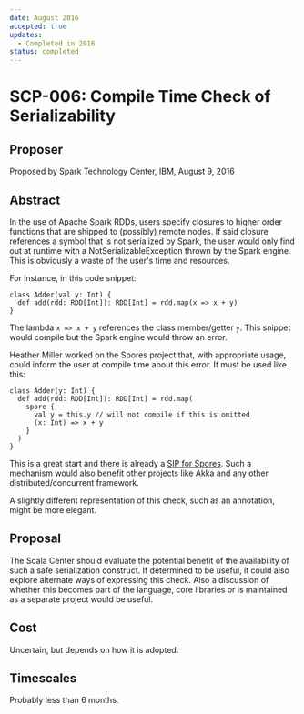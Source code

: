```yaml
---
date: August 2016
accepted: true
updates:
  - Completed in 2016
status: completed
---
```


# SCP-006: Compile Time Check of Serializability

## Proposer

Proposed by Spark Technology Center, IBM, August 9, 2016

## Abstract

In the use of Apache Spark RDDs, users specify closures to higher order
functions that are shipped to (possibly) remote nodes. If said closure
references a symbol that is not serialized by Spark, the user would only
find out at runtime with a NotSerializableException thrown by the Spark engine.
This is obviously a waste of the user's time and resources.

For instance, in this code snippet:
```
class Adder(val y: Int) {
  def add(rdd: RDD[Int]): RDD[Int] = rdd.map(x => x + y)
}
```
The lambda `x => x + y` references the class member/getter `y`. This snippet
would compile but the Spark engine would throw an error.

Heather Miller worked on the Spores project that, with appropriate usage, could
inform the user at compile time about this error. It must be used like this:
```
class Adder(y: Int) {
  def add(rdd: RDD[Int]): RDD[Int] = rdd.map(
    spore {
      val y = this.y // will not compile if this is omitted
      (x: Int) => x + y
    }
  )
}
```

This is a great start and there is already a [SIP for Spores](http://docs.scala-lang.org/sips/pending/spores.html). Such a mechanism would also benefit other projects
like Akka and any other distributed/concurrent framework.

A slightly different representation of this check, such as an annotation,
might be more elegant.


## Proposal

The Scala Center should evaluate the potential benefit of the availability of
such a safe serialization construct. If determined to be useful, it could also explore alternate
ways of expressing this check.
Also a discussion of whether this becomes part of the language, core libraries
or is maintained as a separate project would be useful.

## Cost

Uncertain, but depends on how it is adopted.

## Timescales

Probably less than 6 months.
